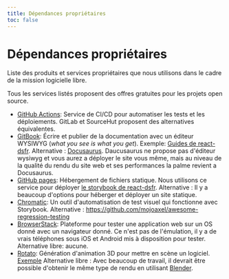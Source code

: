 ```yaml
---
title: Dépendances propriétaires
toc: false
---
```


# Dépendances propriétaires

Liste des produits et services propriétaires que nous utilisons dans le cadre de la mission logicielle libre.

Tous les services listés proposent des offres gratuites pour les projets open source.

- [GitHub Actions](https://github.com/features/actions): Service de CI/CD pour automatiser les tests et les déploiements.
  GitLab et SourceHut proposent des alternatives équivalentes.
- [GitBook](https://www.gitbook.com/): Écrire et publier de la documentation avec un éditeur WYSIWYG (*what you see is what you get*).  Exemple: [Guides de react-dsfr](https://react-dsfr.etalab.studio/).
  Alternative : [Docusaurus](https://docusaurus.io/). Daucusaurus ne propose pas d'éditeur wysiwyg et vous aurez a déployer le site vous même, mais au niveau de la qualité du rendu du site web et ses performances la palme revient a Docusaurus.
- [GitHub pages](https://pages.github.com/): Hébergement de fichiers statique. Nous utilisons ce service pour déployer [le storybook de react-dsfr](https://react-dsfr-components.etalab.studio).
  Alternative : Il y a beaucoup d'options pour héberger et déployer un site statique.
- [Chromatic](https://www.chromatic.com/): Un outil d'automatisation de test visuel qui fonctionne avec Storybook.
  Alternative : https://github.com/mojoaxel/awesome-regression-testing
- [BrowserStack](https://www.browserstack.com/): Plateforme pour tester une application web sur un OS donné avec un navigateur donné.
  Ce n'est pas de l'émulation, il y a de vrais téléphones sous iOS et Android mis à disposition pour tester.
  Alternative libre: aucune.
- [Rotato](https://rotato.app/): Génération d'animation 3D pour mettre en scène un logiciel. [Exemple](https://user-images.githubusercontent.com/6702424/208798079-52c39962-94a3-4ff5-adbc-800d47b50757.webm)
  Alternative libre : Avec beaucoup de travail, il devrait être possible d'obtenir le même type de rendu en utilisant [Blender](https://sill.etalab.gouv.fr/software?name=Blender).
